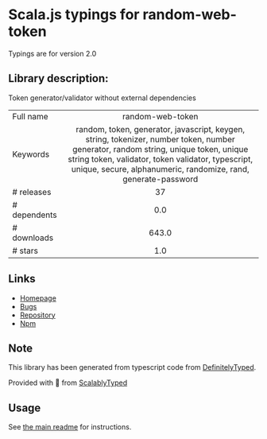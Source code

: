 
# Scala.js typings for random-web-token

Typings are for version 2.0

## Library description:
Token generator/validator without external dependencies

|                    |                 |
| ------------------ | :-------------: |
| Full name          | random-web-token |
| Keywords           | random, token, generator, javascript, keygen, string, tokenizer, number token, number generator, random string, unique token, unique string token, validator, token validator, typescript, unique, secure, alphanumeric, randomize, rand, generate-password |
| # releases         | 37 |
| # dependents       | 0.0 |
| # downloads        | 643.0 |
| # stars            | 1.0 |

## Links
- [Homepage](https://github.com/schrudolf/random-web-token#readme)
- [Bugs](https://github.com/schrudolf/random-web-token/issues)
- [Repository](https://github.com/schrudolf/random-web-token)
- [Npm](https://www.npmjs.com/package/random-web-token)
    


## Note
This library has been generated from typescript code from [DefinitelyTyped](https://definitelytyped.org).

Provided with :purple_heart: from [ScalablyTyped](https://github.com/oyvindberg/ScalablyTyped)

## Usage
See [the main readme](../../readme.md) for instructions.


